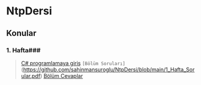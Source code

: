 # NtpDersi

## Konular ##
### 1. Hafta###
> [C# programlamaya giriş](https://github.com/sahinmansuroglu/NtpDersi/blob/main/1_Hafta_Ders.md)
> `[Bölüm Soruları]`(https://github.com/sahinmansuroglu/NtpDersi/blob/main/1_Hafta_Sorular.pdf) 
> [Bölüm Cevaplar](https://github.com/sahinmansuroglu/NtpDersi/blob/main/1_Hafta__Cevaplar.md) 
